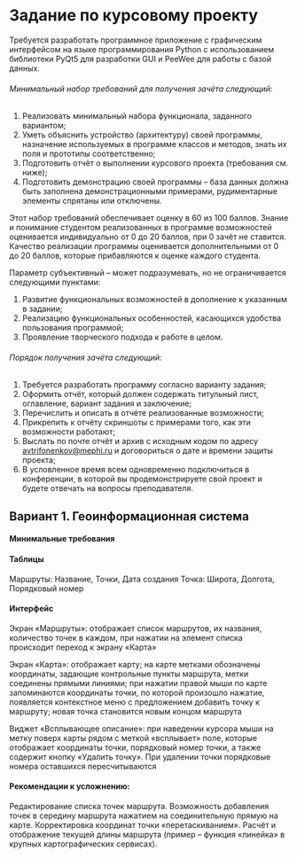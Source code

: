 # Задание по курсовому проекту
Требуется разработать программное приложение с графическим интерфейсом на языке программирования Python с использованием библиотеки PyQt5 для разработки GUI и PeeWee для работы с базой данных.
###### Минимальный набор требований для получения зачёта следующий:

1. Реализовать минимальный набора функционала, заданного вариантом;
2. Уметь объяснить устройство (архитектуру) своей программы, назначение используемых в программе классов и методов, знать их поля и прототипы соответственно;
3. Подготовить отчёт о выполнении курсового проекта (требования см. ниже);
4. Подготовить демонстрацию своей программы – база данных должна быть заполнена демонстрационными примерами, рудиментарные элементы спрятаны или отключены.

Этот набор требований обеспечивает оценку в 60 из 100 баллов.
Знание и понимание студентом реализованных в программе возможностей оценивается индивидуально от 0 до 20 баллов, при 0 зачёт не ставится.
Качество реализации программы оценивается дополнительными от 0 до 20 баллов, которые прибавляются к оценке каждого студента. 

Параметр субъективный – может подразумевать, но не ограничивается следующими пунктами:

1. Развитие функциональных возможностей в дополнение к указанным в задании;
2. Реализацию функциональных особенностей, касающихся удобства пользования программой;
3. Проявление творческого подхода к работе в целом.

###### Порядок получения зачёта следующий:
1. Требуется разработать программу согласно варианту задания;
2. Оформить отчёт, который должен содержать титульный лист, оглавление, вариант задания и заключение;
3. Перечислить и описать в отчёте реализованные возможности;
4. Прикрепить к отчёту скриншоты с примерами того, как эти возможности работают;
5. Выслать по почте отчёт и архив с исходным кодом по адресу avtrifonenkov@mephi.ru и договориться о дате и времени защиты проекта;
6. В условленное время всем одновременно подключиться в конференции, в которой вы продемонстрируете свой проект и будете отвечать на вопросы преподавателя.

## Вариант 1. Геоинформационная система

#### Минимальные требования

#### Таблицы

Маршруты: Название, Точки, Дата создания
Точка: Широта, Долгота, Порядковый номер

#### Интерфейс

Экран «Маршруты»: отображает список маршрутов, их названия, количество точек в каждом, при нажатии на элемент списка происходит переход к экрану «Карта»

Экран «Карта»: отображает карту; на карте метками обозначены координаты, задающие контрольные пункты маршрута, метки соединены прямыми линиями; при нажатии правой мыши по карте запоминаются координаты точки, по которой произошло нажатие, появляется контекстное меню с предложением добавить точку к маршруту; новая точка становится новым концом маршрута

Виджет «Всплывающее описание»: при наведении курсора мыши на метку поверх карты рядом с меткой «всплывает» поле, которые отображает координаты точки, порядковый номер точки, а также содержит кнопку «Удалить точку». При удалении точки порядковые номера оставшихся пересчитываются
#### Рекомендации к усложнению:
Редактирование списка точек маршрута. Возможность добавления точек в середину маршрута нажатием на соединительную прямую на карте. Корректировка координат точки «перетаскиванием».
Расчёт и отображение текущей длины маршрута (пример – функция «линейка» в крупных картографических сервисах).
